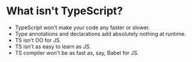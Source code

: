 # What isn't TypeScript?

+ TypeScript won't make your code any faster or slower.
+ Type annotations and declarations add absolutely nothing at runtime.
+ TS isn't OO for JS.
+ TS isn't as easy to learn as JS.  
+ TS compiler won't be as fast as, say, Babel for JS.
